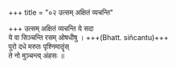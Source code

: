 +++
title = "०२ उत्सम् अक्षितं व्यचन्ति"

+++
उत्सम् अक्षितं व्यचन्ति ये सदा  
ये वा सिञ्चन्ति रसम् ओषधीषु । +++(Bhatt. siñcantu)+++  
पुरो दधे मरुतः पृश्निमातॄंस्  
ते नो मुञ्चन्त्व् अंहसः ॥